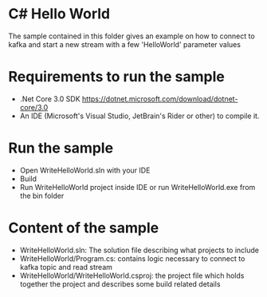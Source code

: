 # C# Hello World
The sample contained in this folder gives an example on how to connect to kafka and start a new stream with a few 'HelloWorld' parameter values

# Requirements to run the sample
- .Net Core 3.0 SDK https://dotnet.microsoft.com/download/dotnet-core/3.0
- An IDE (Microsoft's Visual Studio, JetBrain's Rider or other) to compile it.

# Run the sample
- Open WriteHelloWorld.sln with your IDE
- Build
- Run WriteHelloWorld project inside IDE or run WriteHelloWorld.exe from the bin folder

# Content of the sample
- WriteHelloWorld.sln: The solution file describing what projects to include
- WriteHelloWorld/Program.cs: contains logic necessary to connect to kafka topic and read stream
- WriteHelloWorld/WriteHelloWorld.csproj: the project file which holds together the project and describes some build related details
